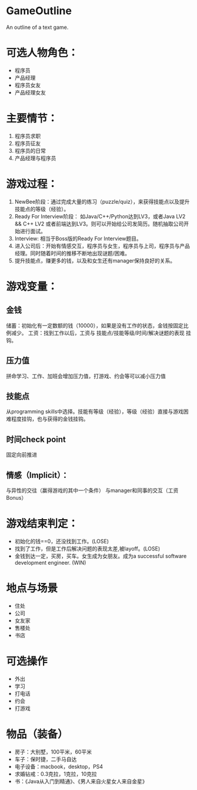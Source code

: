 # GameOutline
An outline of a text game.

# 可选人物角色：
* 程序员
* 产品经理
* 程序员女友
* 产品经理女友

# 主要情节：
1. 程序员求职
2. 程序员征友
3. 程序员的日常
4. 产品经理与程序员

# 游戏过程：
1. NewBee阶段：通过完成大量的练习（puzzle/quiz），来获得技能点以及提升技能点的等级（经验）。
2. Ready For Interview阶段： 如Java/C++/Python达到LV3，或者Java LV2 && C++ LV2 或者前端达到LV3。则可以开始给公司发简历。随机抽取公司开始进行面试。
3. Interview: 相当于Boss版的Ready For Interview题目。
4. 进入公司后：开始有情感交互，程序员与女生，程序员与上司，程序员与产品经理。同时随着时间的推移不断地出现谜题/困难。
5. 提升技能点，赚更多的钱，以及和女生还有manager保持良好的关系。



# 游戏变量：
## 金钱
储蓄：初始化有一定数额的钱（10000），如果是没有工作的状态，金钱按固定比例减少。
工资：找到工作以后，工资与 技能点/技能等级/时间/解决谜题的表现 挂钩。

## 压力值
拼命学习、工作、加班会增加压力值，打游戏、约会等可以减小压力值

## 技能点
从programming skills中选择。技能有等级（经验），等级（经验）直接与游戏困难程度挂钩，也与获得的金钱挂钩。


## 时间check point
固定向前推进


## 情感（Implicit）：
与异性的交往（赢得游戏的其中一个条件）
与manager和同事的交互（工资Bonus）

# 游戏结束判定：
* 初始化的钱==0，还没找到工作。(LOSE)
* 找到了工作，但是工作后解决问题的表现太差,被layoff。(LOSE)
* 金钱到达一定，买房，买车。女生成为女朋友。成为a successful software development engineer. (WIN)

# 地点与场景
* 住处
* 公司
* 女友家
* 售楼处
* 书店

# 可选操作
* 外出
* 学习
* 打电话
* 约会
* 打游戏

# 物品（装备）
* 房子：大别墅，100平米，60平米
* 车子：保时捷，二手马自达
* 电子设备：macbook，desktop，PS4
* 求婚钻戒：0.3克拉，1克拉，10克拉
* 书：《Java从入门到精通》、《男人来自火星女人来自金星》
